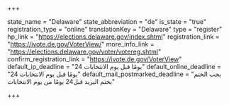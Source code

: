 +++

state_name = "Delaware"
state_abbreviation = "de"
is_state = "true"
registration_type = "online"
translationKey = "Delaware"
type = "register"
hp_link = "https://elections.delaware.gov/index.shtml"
registration_link = "https://ivote.de.gov/VoterView/"
more_info_link = "https://elections.delaware.gov/voter/votereg.shtml"
confirm_registration_link = "https://ivote.de.gov/VoterView"
default_ip_deadline = "24 يومًا قبل يوم الانتخابات"
default_online_deadline = "24 يومًا قبل يوم الانتخابات"
default_mail_postmarked_deadline = "يجب الختم بختم البريد قبل24 يومًا من يوم الانتخابات"

+++